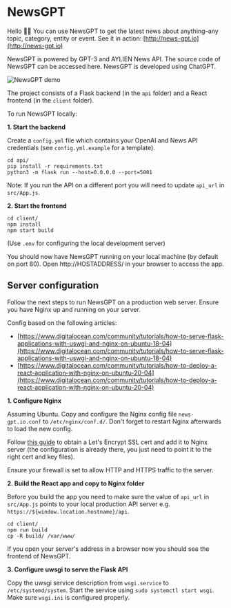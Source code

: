 # NewsGPT

Hello 👋🏻 You can use NewsGPT to get the latest news about anything–any topic, category, entity or event. See it in action: [http://news-gpt.io](http://news-gpt.io)

NewsGPT is powered by GPT-3 and AYLIEN News API. The source code of NewsGPT can be accessed here. NewsGPT is developed using ChatGPT.

![NewsGPT demo](https://media.giphy.com/media/az9ZeMw5vhBrL5G2XK/giphy.gif)

The project consists of a Flask backend (in the `api` folder) and a React frontend (in the `client` folder).

To run NewsGPT locally:

**1. Start the backend**

Create a `config.yml` file which contains your OpenAI and News API credentials (see `config.yml.example` for a template).

```
cd api/
pip install -r requirements.txt
python3 -m flask run --host=0.0.0.0 --port=5001
```

Note: If you run the API on a different port you will need to update `api_url` in `src/App.js`.

**2. Start the frontend**

```
cd client/
npm install
npm start build
```

(Use `.env` for configuring the local development server)

You should now have NewsGPT running on your local machine (by default on port 80). Open http://HOSTADDRESS/ in your browser to access the app.

## Server configuration

Follow the next steps to run NewsGPT on a production web server. Ensure you have Nginx up and running on your server.

Config based on the following articles:
- [https://www.digitalocean.com/community/tutorials/how-to-serve-flask-applications-with-uswgi-and-nginx-on-ubuntu-18-04](https://www.digitalocean.com/community/tutorials/how-to-serve-flask-applications-with-uswgi-and-nginx-on-ubuntu-18-04)
- [https://www.digitalocean.com/community/tutorials/how-to-deploy-a-react-application-with-nginx-on-ubuntu-20-04](https://www.digitalocean.com/community/tutorials/how-to-deploy-a-react-application-with-nginx-on-ubuntu-20-04)

**1. Configure Nginx**

Assuming Ubuntu. Copy and configure the Nginx config file `news-gpt.io.conf` to `/etc/nginx/conf.d/`. Don't forget to restart Nginx afterwards to load the new config.

Follow [this guide](https://www.nginx.com/blog/using-free-ssltls-certificates-from-lets-encrypt-with-nginx/) to obtain a Let's Encrypt SSL cert and add it to Nginx server (the configuration is already there, you just need to point it to the right cert and key files).

Ensure your firewall is set to allow HTTP and HTTPS traffic to the server.

**2. Build the React app and copy to Nginx folder**

Before you build the app you need to make sure the value of `api_url` in `src/App.js` points to your local production API server e.g. `https://${window.location.hostname}/api`.

```
cd client/
npm run build
cp -R build/ /var/www/
```

If you open your server's address in a browser now you should see the frontend of NewsGPT.

**3. Configure uwsgi to serve the Flask API**

Copy the uwsgi service description from `wsgi.service` to `/etc/systemd/system`. Start the service using `sudo systemctl start wsgi`. Make sure `wsgi.ini` is configured properly.
